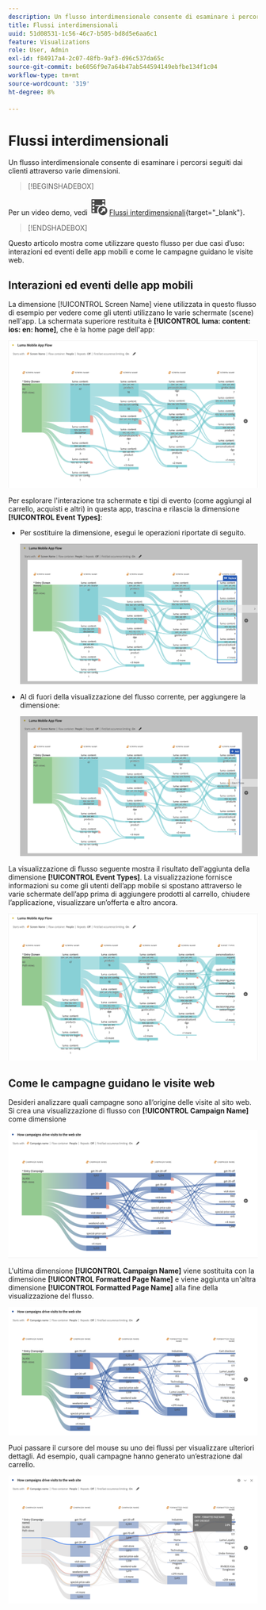 ```yaml
---
description: Un flusso interdimensionale consente di esaminare i percorsi seguiti dai clienti attraverso varie dimensioni.
title: Flussi interdimensionali
uuid: 51d08531-1c56-46c7-b505-bd8d5e6aa6c1
feature: Visualizations
role: User, Admin
exl-id: f84917a4-2c07-48fb-9af3-d96c537da65c
source-git-commit: be6056f9e7a64b47ab544594149ebfbe134f1c04
workflow-type: tm+mt
source-wordcount: '319'
ht-degree: 8%

---
```


# Flussi interdimensionali

Un flusso interdimensionale consente di esaminare i percorsi seguiti dai clienti attraverso varie dimensioni.

>[!BEGINSHADEBOX]

Per un video demo, vedi ![VideoCheckedOut](/help/assets/icons/VideoCheckedOut.svg) [Flussi interdimensionali](https://video.tv.adobe.com/v/329409?quality=12&learn=on&captions=ita){target="_blank"}.

>[!ENDSHADEBOX]

Questo articolo mostra come utilizzare questo flusso per due casi d’uso: interazioni ed eventi delle app mobili e come le campagne guidano le visite web.

## Interazioni ed eventi delle app mobili

La dimensione [!UICONTROL Screen Name] viene utilizzata in questo flusso di esempio per vedere come gli utenti utilizzano le varie schermate (scene) nell&#39;app. La schermata superiore restituita è **[!UICONTROL luma: content: ios: en: home]**, che è la home page dell&#39;app:

![Un flusso che mostra l&#39;elemento aggiunto.](assets/flowapp.png)

Per esplorare l&#39;interazione tra schermate e tipi di evento (come aggiungi al carrello, acquisti e altri) in questa app, trascina e rilascia la dimensione **[!UICONTROL Event Types]**:

* Per sostituire la dimensione, esegui le operazioni riportate di seguito.

  ![Flusso che mostra la dimensione Pagina trascinata in più aree.](assets/flowapp-replace.png)

* Al di fuori della visualizzazione del flusso corrente, per aggiungere la dimensione:

  ![Flusso che mostra la dimensione Pagina trascinata nello spazio vuoto alla fine.](assets/flowapp-add.png)

La visualizzazione di flusso seguente mostra il risultato dell&#39;aggiunta della dimensione **[!UICONTROL Event Types]**. La visualizzazione fornisce informazioni su come gli utenti dell’app mobile si spostano attraverso le varie schermate dell’app prima di aggiungere prodotti al carrello, chiudere l’applicazione, visualizzare un’offerta e altro ancora.

![Un fLow che mostra i risultati della dimensione Pagina nella parte superiore dell&#39;elenco.](assets/flowapp-result.png)

## Come le campagne guidano le visite web

Desideri analizzare quali campagne sono all’origine delle visite al sito web. Si crea una visualizzazione di flusso con **[!UICONTROL Campaign Name]** come dimensione

![Dimensione nome campagna Web flusso](assets/flowweb.png)

L&#39;ultima dimensione **[!UICONTROL Campaign Name]** viene sostituita con la dimensione **[!UICONTROL Formatted Page Name]** e viene aggiunta un&#39;altra dimensione **[!UICONTROL Formatted Page Name]** alla fine della visualizzazione del flusso.

![Nome campagna Web di flusso e dimensione pagina Web](assets/flowweb-replace.png)

Puoi passare il cursore del mouse su uno dei flussi per visualizzare ulteriori dettagli. Ad esempio, quali campagne hanno generato un’estrazione dal carrello.

![Passaggio del mouse sul nome della campagna Web e sulla dimensione della pagina Web](assets/flowweb-hover.png)
